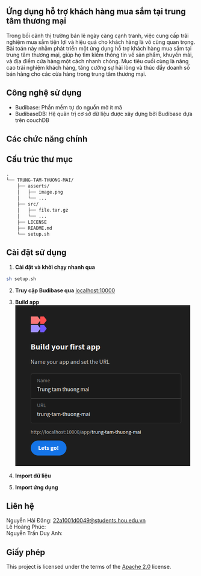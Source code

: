 ## Ứng dụng hỗ trợ khách hàng mua sắm tại trung tâm thương mại

Trong bối cảnh thị trường bán lẻ ngày càng cạnh tranh, việc cung cấp trải nghiệm mua sắm tiện lợi và hiệu quả cho khách hàng là vô cùng quan trọng. Bài toán này nhằm phát triển một ứng dụng hỗ trợ khách hàng mua sắm tại trung tâm thương mại, giúp họ tìm kiếm thông tin về sản phẩm, khuyến mãi, và địa điểm cửa hàng một cách nhanh chóng. Mục tiêu cuối cùng là nâng cao trải nghiệm khách hàng, tăng cường sự hài lòng và thúc đẩy doanh số bán hàng cho các cửa hàng trong trung tâm thương mại.

## Công nghệ sử dụng

- Budibase: Phần mềm tự do nguồn mở ít mã
- BudibaseDB: Hệ quản trị cơ sở dữ liệu được xây dựng bởi Budibase dựa trên couchDB

## Các chức năng chính

## Cấu trúc thư mục
```text
.
└── TRUNG-TAM-THUONG-MAI/
    ├── asserts/
    │   ├── image.png
    │   └── ...
    ├── src/
    │   ├── file.tar.gz
    │   └── ...
    ├── LICENSE
    ├── README.md
    └── setup.sh
```

## Cài đặt sử dụng

1. **Cài đặt và khởi chạy nhanh qua**
```bash
sh setup.sh
```

2. **Truy cập Budibase qua** [localhost:10000](localhost:10000)

3. **Build app**<br>
![Build Budibase app](./asserts/build-budibase-app.png)

4. **Import dữ liệu**

5. **Import ứng dụng**

## Liên hệ

Nguyễn Hải Đăng: 22a1001d0049@students.hou.edu.vn<br>
Lê Hoàng Phúc:<br>
Nguyễn Trần Duy Anh:<br> 

## Giấy phép

This project is licensed under the terms of the [Apache 2.0](LICENSE) license.